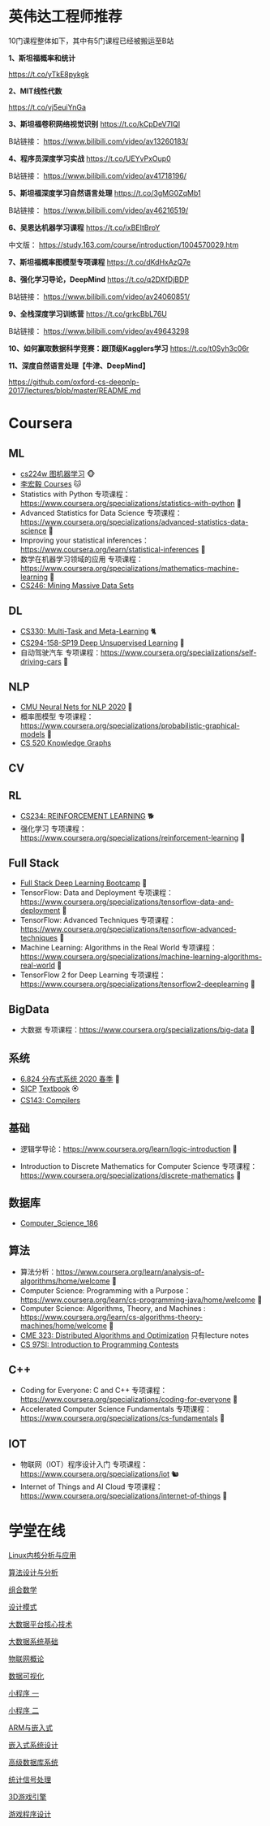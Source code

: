 # 英伟达工程师推荐

10门课程整体如下，其中有5门课程已经被搬运至B站

**1、斯坦福概率和统计**

https://t.co/yTkE8pykgk

**2、MIT线性代数**

https://t.co/vj5euiYnGa

**3、斯坦福卷积网络视觉识别**
https://t.co/kCpDeV7IQI

B站链接：
https://www.bilibili.com/video/av13260183/

**4、程序员深度学习实战**
https://t.co/UEYvPxOup0

B站链接：
https://www.bilibili.com/video/av41718196/

**5、斯坦福深度学习自然语言处理**
https://t.co/3gMG0ZqMb1

B站链接：
https://www.bilibili.com/video/av46216519/

**6、吴恩达机器学习课程**
https://t.co/ixBEItBroY

中文版：
https://study.163.com/course/introduction/1004570029.htm

**7、斯坦福概率图模型专项课程**
https://t.co/dKdHxAzQ7e

**8、强化学习导论，DeepMind**
https://t.co/q2DXfDjBDP

B站链接：
https://www.bilibili.com/video/av24060851/

**9、全栈深度学习训练营**
https://t.co/grkcBbL76U

B站链接：
https://www.bilibili.com/video/av49643298

**10、如何赢取数据科学竞赛：跟顶级Kagglers学习**
https://t.co/t0Syh3c06r

**11、深度自然语言处理【牛津、DeepMind】**

 https://github.com/oxford-cs-deepnlp-2017/lectures/blob/master/README.md 



# Coursera

## ML

- [cs224w 图机器学习](http://onlinehub.stanford.edu/cs234)  :monkey_face:
- [李宏毅 Courses](http://speech.ee.ntu.edu.tw/~tlkagk/courses.html) 🐱
- Statistics with Python 专项课程：https://www.coursera.org/specializations/statistics-with-python 🐔
- Advanced Statistics for Data Science 专项课程：https://www.coursera.org/specializations/advanced-statistics-data-science 🐣
- Improving your statistical inferences：https://www.coursera.org/learn/statistical-inferences 🦅
- 数学在机器学习领域的应用 专项课程：https://www.coursera.org/specializations/mathematics-machine-learning 🦉
- [CS246: Mining Massive Data Sets](http://web.stanford.edu/class/cs246/index.html)



## DL

- [CS330: Multi-Task and Meta-Learning](https://www.youtube.com/watch?v=0rZtSwNOTQo&list=PLoROMvodv4rMC6zfYmnD7UG3LVvwaITY5) 🐈
- [CS294-158-SP19 Deep Unsupervised Learning](https://sites.google.com/view/berkeley-cs294-158-sp19/home) 🐅
- 自动驾驶汽车 专项课程：https://www.coursera.org/specializations/self-driving-cars 🦆



## NLP

- [CMU Neural Nets for NLP 2020](https://www.youtube.com/watch?v=D7o2Z1tAuQc&list=PL8PYTP1V4I8CJ7nMxMC8aXv8WqKYwj-aJ) 🦊
- 概率图模型 专项课程：https://www.coursera.org/specializations/probabilistic-graphical-models 🦚
- [CS 520 Knowledge Graphs](https://web.stanford.edu/class/cs520/)



## CV



## RL

- [CS234: REINFORCEMENT LEARNING](http://onlinehub.stanford.edu/cs224u-natural-language-understanding) 🐕
- 强化学习 专项课程：https://www.coursera.org/specializations/reinforcement-learning 🦃



## Full Stack

- [Full Stack Deep Learning Bootcamp](https://fullstackdeeplearning.com/march2019) 🦝
- TensorFlow: Data and Deployment 专项课程：https://www.coursera.org/specializations/tensorflow-data-and-deployment 🦩
- TensorFlow: Advanced Techniques 专项课程：https://www.coursera.org/specializations/tensorflow-advanced-techniques 🐬
- Machine Learning: Algorithms in the Real World 专项课程：https://www.coursera.org/specializations/machine-learning-algorithms-real-world 🐙
- TensorFlow 2 for Deep Learning 专项课程：https://www.coursera.org/specializations/tensorflow2-deeplearning 🐠



## BigData

- 大数据 专项课程：https://www.coursera.org/specializations/big-data 🐜



## 系统

- [6.824 分布式系统 2020 春季](https://www.bilibili.com/video/BV147411K7nY) 🐆
- [SICP](https://inst.eecs.berkeley.edu/~cs61a/su19/) [Textbook](http://composingprograms.com/) 🏵
- [CS143: Compilers](https://web.stanford.edu/class/archive/cs/cs143/cs143.1128/) 



## 基础

- 逻辑学导论：https://www.coursera.org/learn/logic-introduction 🐴

- Introduction to Discrete Mathematics for Computer Science 专项课程：https://www.coursera.org/specializations/discrete-mathematics 🦌

  

## 数据库

- [Computer_Science_186](https://archive.org/details/UCBerkeley_Course_Computer_Science_186/Computer+Science+186+-+2015-01-20-dY48_UZhvhw.mkv)



## 算法

- 算法分析：https://www.coursera.org/learn/analysis-of-algorithms/home/welcome 🦄
- Computer Science: Programming with a Purpose：https://www.coursera.org/learn/cs-programming-java/home/welcome 🐎
- Computer Science: Algorithms, Theory, and Machines : https://www.coursera.org/learn/cs-algorithms-theory-machines/home/welcome 🐷
- [CME 323: Distributed Algorithms and Optimization](https://stanford.edu/~rezab/dao/) 只有lecture notes
- [CS 97SI: Introduction to Programming Contests](http://web.stanford.edu/class/cs97si/)



## C++

- Coding for Everyone: C and C++ 专项课程：https://www.coursera.org/specializations/coding-for-everyone  🐐
- Accelerated Computer Science Fundamentals 专项课程：https://www.coursera.org/specializations/cs-fundamentals 🐹



## IOT

- 物联网（IOT）程序设计入门 专项课程：https://www.coursera.org/specializations/iot 🐿
- Internet of Things and AI Cloud 专项课程：https://www.coursera.org/specializations/internet-of-things 🐼



# 学堂在线

[Linux内核分析与应用](https://www.xuetangx.com/learn/XIYOU08091001441/XIYOU08091001441/4230399)

[算法设计与分析](https://www.xuetangx.com/learn/THU08091001409/THU08091001409/4231227/video/6293155)

[组合数学](https://www.xuetangx.com/learn/THU08091000450/THU08091000450/4230574)

[设计模式](https://www.xuetangx.com/learn/USTC08091000587/USTC08091000587/4230093/video/6199676)



[大数据平台核心技术](https://www.xuetangx.com/learn/THU08091000279/THU08091000279/1073583/video/585116)

[大数据系统基础](https://www.xuetangx.com/learn/THU08091000280/THU08091000280/4230767/video/6251392)

[物联网概论](https://www.xuetangx.com/learn/thu0809fu101202/thu0809fu101202/5711583)

[数据可视化](https://www.xuetangx.com/learn/ZJUP08541002774/ZJUP08541002774/4231877/video/6355199)



[小程序 一](https://www.xuetangx.com/learn/THU08091000796/THU08091000796/1510692/video/1258423)

[小程序 二](https://www.xuetangx.com/learn/THU0809102418/THU0809102418/2300843/exercise/1646737)



[ARM与嵌入式](https://www.xuetangx.com/learn/THU08091000246/THU08091000246/4233467/video/6377942)

[嵌入式系统设计](https://www.xuetangx.com/learn/EST08091000052/EST08091000052/4230564/video/6233159)

[高级数据库系统](https://www.xuetangx.com/learn/BJUT08091000021/BJUT08091000021/4230699/video/6245766)



[统计信号处理](https://www.xuetangx.com/learn/NUDT08071000084/NUDT08071000084/4230647)



[3D游戏引擎](https://www.xuetangx.com/learn/SCUT00001001532/SCUT00001001532/4231014/video/6273681)

[游戏程序设计](https://www.xuetangx.com/learn/THU1208991002407/THU1208991002407/4231939/video/6361176)



